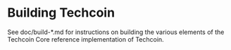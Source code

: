 Building Techcoin
================

See doc/build-*.md for instructions on building the various
elements of the Techcoin Core reference implementation of Techcoin.
